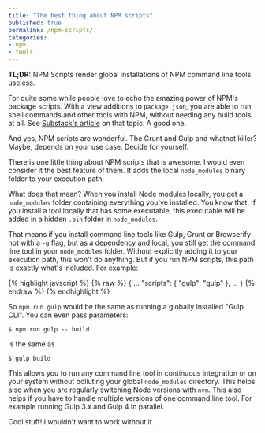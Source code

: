 ```yaml
---
title: "The best thing about NPM scripts"
published: true
permalink: /npm-scripts/
categories:
- npm
- tools
---
```


**TL;DR:** NPM Scripts render global installations of NPM command line tools useless.

For quite some while people love to echo the amazing power of NPM's package scripts.
With a view additions to `package.json`, you are able to run shell commands and other
tools with NPM, without needing any build tools at all. See [Substack's article](http://substack.net/task_automation_with_npm_run) on that topic. A good one.

And yes, NPM scripts are wonderful. The Grunt and Gulp and whatnot killer?
Maybe, depends on your use case. Decide for yourself.

There is one little thing about NPM scripts that is awesome. I would
even consider it the best feature of them. It adds the local `node_modules` binary
folder to your execution path.

What does that mean? When you install Node modules locally, you get a
`node_modules` folder containing everything you've installed. You know that. If you
install a tool locally that has some executable, this executable will be added
in a hidden `.bin` folder in `node_modules`.

That means if you install command line tools like Gulp, Grunt or Browserify not
with a `-g` flag, but as a dependency and local, you still get the command line
tool in your `node_modules` folder. Without explicitly adding it to your
execution path, this won't do anything. But if you run NPM scripts, this path is
exactly what's included. For example:

{% highlight javscript %}
{% raw %}
{
  ...
  "scripts": {
    "gulp": "gulp"
  },
  ...
}
{% endraw %}
{% endhighlight %}

So `npm run gulp` would be the same as running a globally installed "Gulp CLI".
You can even pass parameters:

```
$ npm run gulp -- build
```

is the same as

```
$ gulp build
```

This allows you to run any command line tool in continuous integration or on
your system without polluting your global `node_modules` directory. This helps
also when you are regularly switching Node versions with `nvm`. This also helps
if you have to handle multiple versions of one command line tool. For example
running Gulp 3.x and Gulp 4 in parallel.

Cool stuff! I wouldn't want to work without it.
